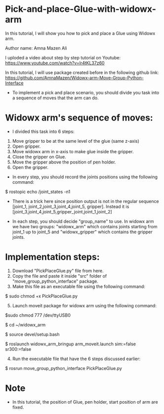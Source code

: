 # Pick-and-place-Glue-with-widowx-arm
In this tutorial, I will show you how to pick and place a Glue using Widowx arm. 

Author name: Amna Mazen Ali

I uploded a video about step by step tutorial on Youtube: https://www.youtube.com/watch?v=lr4tKL37z60

In this tutorial, I will use package created before in the following github link:
https://github.com/AmnaMazen/Widowx-arm-Move-Group-Python-Interface

* To implement a pick and place scenario, you should divide you task into a sequence of moves that the arm can do. 

# Widowx arm's sequence of moves:

 * I divided this task into 6 steps:

1) Move gripper to be at the same level of the glue (same z-axis)
2) Open gripper.
3) Move widowx arm in x-axis to make glue inside the gripper.
4) Close the gripper on Glue.
5) Move the gripper above the position of pen holder.
6) Open the gripper.

* In every step, you should record the joints positions using the following command:

$ rostopic echo /joint_states -n1

* There is a trick here since position output is not in the regular sequence [joint_1, joint_2,joint_3,joint_4,joint_5, gripper]. Instead it is [joint_3,joint_4,joint_5,gripper_joint,joint_1,joint_2]

* In each step, you should decide "group_name" to use. In widowx arm we have two groups: "widowx_arm" which contains joints starting from joint_1 up to joint_5 and "widowx_gripper" which contains the gripper joints.



# Implementation steps:

1) Download "PickPlaceGlue.py" file from here.
2) Copy the file and paste it inside "src" folder of "move_group_python_interface" package.
3) Make this file as an executable file using the following command:

$ sudo chmod +x PickPlaceGlue.py

5) Launch moveit package for widowx arm using the following command:

$sudo chmod 777 /dev/ttyUSB0

$ cd ~/widowx_arm

$ source devel/setup.bash

$ roslaunch widowx_arm_bringup arm_moveit.launch sim:=false sr300:=false

4) Run the executable file that have the 6 steps discussed earlier:

$ rosrun move_group_python_interface PickPlaceGlue.py


# Note

* In this tutorial, the position of Glue, pen holder, start position of arm are fixed.
